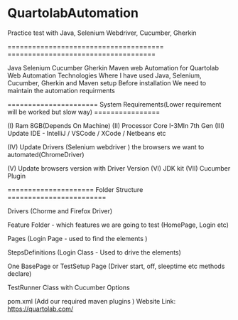 # QuartolabAutomation
Practice test with Java, Selenium Webdriver, Cucumber, Gherkin


====================================== ====================================

Java Selenium Cucumber Gherkin Maven web Automation for Quartolab Web Automation Technologies Where I have used Java, Selenium, Cucumber, Gherkin and Maven setup Before installation We need to maintain the automation requirments

====================== System Requirements(Lower requirement will be worked but slow way) ================

(I) Ram 8GB(Depends On Machine) (II) Processor Core I-3MIn 7th Gen (III) Update IDE - IntelliJ / VSCode / XCode / Netbeans etc 

(IV) Update Drivers (Selenium webdriver ) the browsers we want to automated(ChromeDriver) 

(V) Update browsers version with Driver Version (VI) JDK kit  (VII) Cucumber Plugin 


===================== Folder Structure ========================

Drivers (Chorme and Firefox Driver)

Feature Folder - which features we are going to test (HomePage, Login etc)

Pages (Login Page - used to find the elements )

StepsDefinitions (Login Class - Used to drive the elements)

One BasePage or TestSetup Page (Driver start, off, sleeptime etc methods declare)

TestRunner Class with Cucumber Options

pom.xml (Add our required maven plugins )
Website Link: https://quartolab.com/
